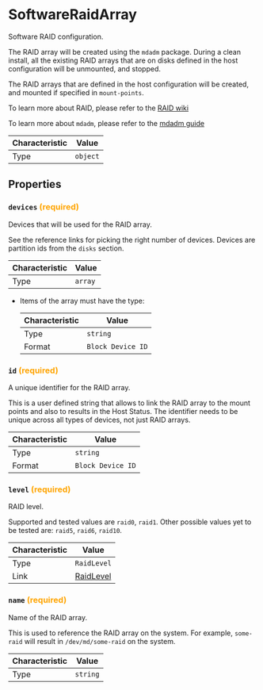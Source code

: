<!-- THIS FILE IS AUTOMATICALLY GENERATED BY DOCBUILDER, DO NOT EDIT MANUALLY! -->

# SoftwareRaidArray

Software RAID configuration.

The RAID array will be created using the `mdadm` package. During a clean install, all the existing RAID arrays that are on disks defined in the host configuration will be unmounted, and stopped.

The RAID arrays that are defined in the host configuration will be created, and mounted if specified in `mount-points`.

To learn more about RAID, please refer to the [RAID wiki](https://wiki.archlinux.org/title/RAID)

To learn more about `mdadm`, please refer to the [mdadm guide](https://raid.wiki.kernel.org/index.php/A_guide_to_mdadm)

| Characteristic | Value    |
| -------------- | -------- |
| Type           | `object` |

## Properties

### `devices` **<span style="color:orange;">(required)</span>**

Devices that will be used for the RAID array.

See the reference links for picking the right number of devices. Devices are partition ids from the `disks` section.

| Characteristic | Value   |
| -------------- | ------- |
| Type           | `array` |

- Items of the array must have the type:

   | Characteristic | Value             |
   | -------------- | ----------------- |
   | Type           | `string`          |
   | Format         | `Block Device ID` |

### `id` **<span style="color:orange;">(required)</span>**

A unique identifier for the RAID array.

This is a user defined string that allows to link the RAID array to the mount points and also to results in the Host Status. The identifier needs to be unique across all types of devices, not just RAID arrays.

| Characteristic | Value             |
| -------------- | ----------------- |
| Type           | `string`          |
| Format         | `Block Device ID` |

### `level` **<span style="color:orange;">(required)</span>**

RAID level.

Supported and tested values are `raid0`, `raid1`. Other possible values yet to be tested are: `raid5`, `raid6`, `raid10`.

| Characteristic | Value                       |
| -------------- | --------------------------- |
| Type           | `RaidLevel`                 |
| Link           | [RaidLevel](./RaidLevel.md) |

### `name` **<span style="color:orange;">(required)</span>**

Name of the RAID array.

This is used to reference the RAID array on the system. For example, `some-raid` will result in `/dev/md/some-raid` on the system.

| Characteristic | Value    |
| -------------- | -------- |
| Type           | `string` |

